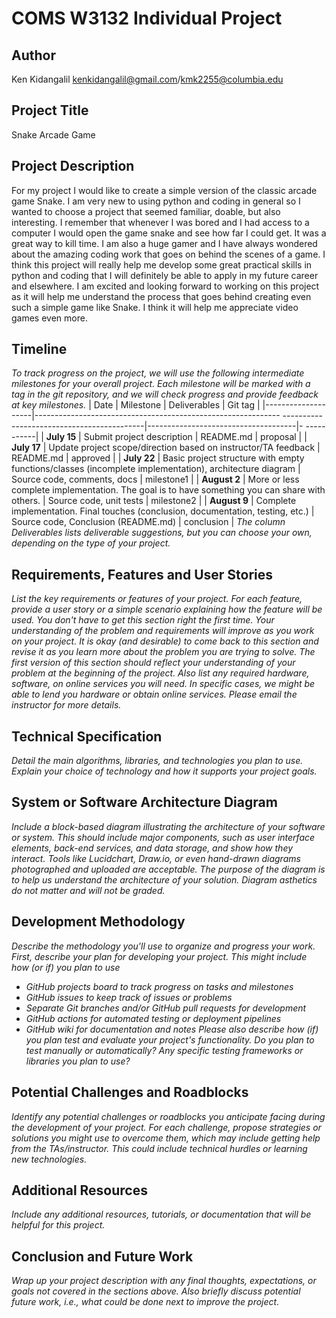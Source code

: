 # COMS W3132 Individual Project
## Author
Ken Kidangalil kenkidangalil@gmail.com/kmk2255@columbia.edu
## Project Title
Snake Arcade Game
## Project Description
For my project I would like to create a simple version of the classic arcade game Snake. I am very new to using python and coding in general so I wanted to choose a project that seemed familiar, doable, but also interesting. I remember that whenever I was bored and I had access to a computer I would open the game snake and see how far I could get. It was a great way to kill time. I am also a huge gamer and I have always wondered about the amazing coding work that goes on behind the scenes of a game. I think this project will really help me develop some great practical skills in python and coding that I will definitely be able to apply in my future career and elsewhere. I am excited and looking forward to working on this project as it will help me understand the process that goes behind creating even such a simple game like Snake. I think it will help me appreciate video games even more.
## Timeline
*To track progress on the project, we will use the following intermediate
milestones for your overall project. Each milestone will be marked with a tag in
the git repository, and we will check progress and provide feedback at key
milestones.*
| Date | Milestone
| Deliverables | Git tag |
|--------------------|-------------------------------------------------------------
-------------------------------------------|-------------------------------------|-
-----------|
| **July&nbsp;15** | Submit project description
| README.md | proposal |
| **July&nbsp;17** | Update project scope/direction based on instructor/TA
feedback | README.md
| approved |
| **July&nbsp;22** | Basic project structure with empty functions/classes
(incomplete implementation), architecture diagram | Source code, comments, docs
| milestone1 |
| **August&nbsp;2** | More or less complete implementation. The goal is to have
something you can share with others. | Source code, unit tests
| milestone2 |
| **August&nbsp;9** | Complete implementation. Final touches (conclusion,
documentation, testing, etc.) | Source code, Conclusion
(README.md) | conclusion |
*The column Deliverables lists deliverable suggestions, but you can choose your
own, depending on the type of your project.*
## Requirements, Features and User Stories
*List the key requirements or features of your project. For each feature, provide a
user story or a simple scenario explaining how the feature will be used. You don't
have to get this section right the first time. Your understanding of the problem
and requirements will improve as you work on your project. It is okay (and
desirable) to come back to this section and revise it as you learn more about the
problem you are trying to solve. The first version of this section should reflect
your understanding of your problem at the beginning of the project.*
*Also list any required hardware, software, on online services you will need. In
specific cases, we might be able to lend you hardware or obtain online services.
Please email the instructor for more details.*
## Technical Specification
*Detail the main algorithms, libraries, and technologies you plan to use. Explain
your choice of technology and how it supports your project goals.*
## System or Software Architecture Diagram
*Include a block-based diagram illustrating the architecture of your software or
system. This should include major components, such as user interface elements,
back-end services, and data storage, and show how they interact. Tools like
Lucidchart, Draw.io, or even hand-drawn diagrams photographed and uploaded are
acceptable. The purpose of the diagram is to help us understand the architecture of
your solution. Diagram asthetics do not matter and will not be graded.*
## Development Methodology
*Describe the methodology you'll use to organize and progress your work.*
*First, describe your plan for developing your project. This might include how (or
if) you plan to use*
- *GitHub projects board to track progress on tasks and milestones*
- *GitHub issues to keep track of issues or problems*
- *Separate Git branches and/or GitHub pull requests for development*
- *GitHub actions for automated testing or deployment pipelines*
- *GitHub wiki for documentation and notes*
*Please also describe how (if) you plan test and evaluate your project's
functionality. Do you plan to test manually or automatically? Any specific testing
frameworks or libraries you plan to use?*
## Potential Challenges and Roadblocks
*Identify any potential challenges or roadblocks you anticipate facing during the
development of your project. For each challenge, propose strategies or solutions
you might use to overcome them, which may include getting help from the
TAs/instructor. This could include technical hurdles or learning new technologies.*
## Additional Resources
*Include any additional resources, tutorials, or documentation that will be helpful
for this project.*
## Conclusion and Future Work
*Wrap up your project description with any final thoughts, expectations, or goals
not covered in the sections above. Also briefly discuss potential future work,
i.e., what could be done next to improve the project.*

